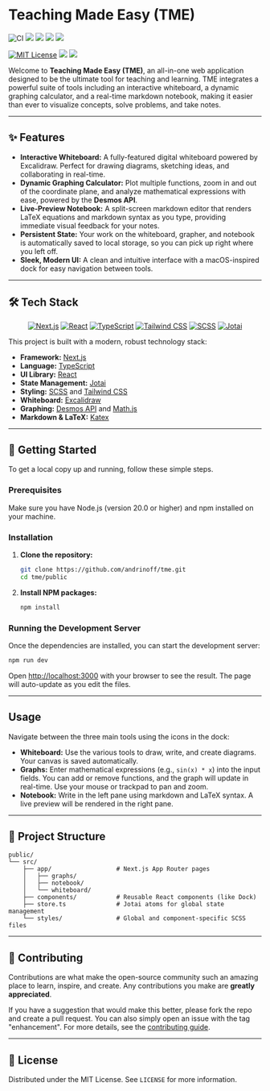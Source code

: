 # Teaching Made Easy (TME)

<p align="center">
    
  ![CI](https://github.com/andrinoff/tme/actions/workflows/ci.yml/badge.svg)
  <a href="https://github.com/andrinoff/tme/stargazers"><img src="https://img.shields.io/github/stars/andrinoff/tme?style=for-the-badge&logo=github&color=C9CBFF&logoColor=white" /></a>
  <a href="https://github.com/andrinoff/tme/network/members"><img src="https://img.shields.io/github/forks/andrinoff/tme?style=for-the-badge&logo=github&color=C9CBFF&logoColor=white" /></a>
  <a href="https://github.com/andrinoff/tme/issues"><img src="https://img.shields.io/github/issues/andrinoff/tme?style=for-the-badge&logo=github&color=C9CBFF&logoColor=white" /></a>
  <a href="https://github.com/andrinoff/tme/graphs/contributors"><img src="https://img.shields.io/github/contributors/andrinoff/tme?style=for-the-badge&logo=github&color=C9CBFF&logoColor=white" /></a>
</p>

<p align="center">

[![MIT License](https://img.shields.io/badge/License-MIT-blue.svg?style=for-the-badge&logo=github&color=C9CBFF&logoColor=white)](https://choosealicense.com/licenses/mit/)
<img src="https://img.shields.io/github/repo-size/andrinoff/tme?style=for-the-badge&logo=github&color=C9CBFF&logoColor=white" />
<img src="https://img.shields.io/github/last-commit/andrinoff/tme?style=for-the-badge&logo=github&color=C9CBFF&logoColor=white" />

</p>

Welcome to **Teaching Made Easy (TME)**, an all-in-one web application designed to be the ultimate tool for teaching and learning. TME integrates a powerful suite of tools including an interactive whiteboard, a dynamic graphing calculator, and a real-time markdown notebook, making it easier than ever to visualize concepts, solve problems, and take notes.

---

## ✨ Features

- **Interactive Whiteboard:** A fully-featured digital whiteboard powered by Excalidraw. Perfect for drawing diagrams, sketching ideas, and collaborating in real-time.
- **Dynamic Graphing Calculator:** Plot multiple functions, zoom in and out of the coordinate plane, and analyze mathematical expressions with ease, powered by the **Desmos API**.
- **Live-Preview Notebook:** A split-screen markdown editor that renders LaTeX equations and markdown syntax as you type, providing immediate visual feedback for your notes.
- **Persistent State:** Your work on the whiteboard, grapher, and notebook is automatically saved to local storage, so you can pick up right where you left off.
- **Sleek, Modern UI:** A clean and intuitive interface with a macOS-inspired dock for easy navigation between tools.

---

## 🛠️ Tech Stack

<p align="center">
  <a href="https://nextjs.org/" target="_blank"><img src="https://img.shields.io/badge/Next.js-000000?style=for-the-badge&logo=next.js&logoColor=white" alt="Next.js"></a>
  <a href="https://react.dev/" target="_blank"><img src="https://img.shields.io/badge/React-20232A?style=for-the-badge&logo=react&logoColor=61DAFB" alt="React"></a>
  <a href="https://www.typescriptlang.org/" target="_blank"><img src="https://img.shields.io/badge/TypeScript-3178C6?style=for-the-badge&logo=typescript&logoColor=white" alt="TypeScript"></a>
  <a href="https://tailwindcss.com/" target="_blank"><img src="https://img.shields.io/badge/Tailwind_CSS-38B2AC?style=for-the-badge&logo=tailwind-css&logoColor=white" alt="Tailwind CSS"></a>
  <a href="https://sass-lang.com/" target="_blank"><img src="https://img.shields.io/badge/SCSS-CC6699?style=for-the-badge&logo=sass&logoColor=white" alt="SCSS"></a>
  <a href="https://jotai.org/" target="_blank"><img src="https://img.shields.io/badge/Jotai-000000?style=for-the-badge&logo=jotai&logoColor=white" alt="Jotai"></a>
</p>

This project is built with a modern, robust technology stack:

- **Framework:** [Next.js](https://nextjs.org/)
- **Language:** [TypeScript](https://www.typescriptlang.org/)
- **UI Library:** [React](https://reactjs.org/)
- **State Management:** [Jotai](https://jotai.org/)
- **Styling:** [SCSS](https://sass-lang.com/) and [Tailwind CSS](https://tailwindcss.com/)
- **Whiteboard:** [Excalidraw](https://excalidraw.com/)
- **Graphing:** [Desmos API](https://www.desmos.com/api/v1.8/docs/index.html) and [Math.js](https://mathjs.org/)
- **Markdown & LaTeX:** [Katex](https://katex.org/)

---

## 🚀 Getting Started

To get a local copy up and running, follow these simple steps.

### Prerequisites

Make sure you have Node.js (version 20.0 or higher) and npm installed on your machine.

### Installation

1.  **Clone the repository:**

    ```bash
    git clone https://github.com/andrinoff/tme.git
    cd tme/public
    ```

2.  **Install NPM packages:**
    ```bash
    npm install
    ```

### Running the Development Server

Once the dependencies are installed, you can start the development server:

```bash
npm run dev
```

Open [http://localhost:3000](http://localhost:3000) with your browser to see the result. The page will auto-update as you edit the files.

---

## Usage

Navigate between the three main tools using the icons in the dock:

- **Whiteboard:** Use the various tools to draw, write, and create diagrams. Your canvas is saved automatically.
- **Graphs:** Enter mathematical expressions (e.g., `sin(x) * x`) into the input fields. You can add or remove functions, and the graph will update in real-time. Use your mouse or trackpad to pan and zoom.
- **Notebook:** Write in the left pane using markdown and LaTeX syntax. A live preview will be rendered in the right pane.

---

## 📂 Project Structure

```
public/
└── src/
    ├── app/                  # Next.js App Router pages
    │   ├── graphs/
    │   ├── notebook/
    │   └── whiteboard/
    ├── components/           # Reusable React components (like Dock)
    ├── store.ts              # Jotai atoms for global state management
    └── styles/               # Global and component-specific SCSS files
```

---

## 🤝 Contributing

Contributions are what make the open-source community such an amazing place to learn, inspire, and create. Any contributions you make are **greatly appreciated**.

If you have a suggestion that would make this better, please fork the repo and create a pull request. You can also simply open an issue with the tag "enhancement". For more details, see the [contributing guide](CONTRIBUTING.md).

---

## 📄 License

Distributed under the MIT License. See `LICENSE` for more information.
